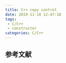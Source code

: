 ```yaml
---
title: C++ copy control
date: 2019-11-10 12:47:18
tags:
 - C/C++
 - constructor
categories: C/C++
---
```


##

## 参考文献
